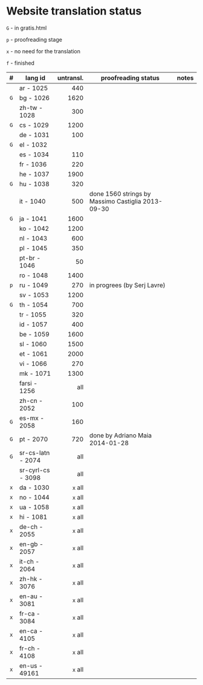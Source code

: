 ﻿

Website translation status
==========================

`G` - in gratis.html

`p` - proofreading stage

`x` - no need for the translation

`f` - finished

|  #  |      lang id      | untransl. |                proofreading status                | notes |
| :-: | ----------------- | --------: | ------------------------------------------------- | ----- |
|     | ar - 1025         |       440 |                                                   |       |
| `G` | bg - 1026         |      1620 |                                                   |       |
|     | zh-tw - 1028      |       300 |                                                   |       |
| `G` | cs - 1029         |      1200 |                                                   |       |
|     | de - 1031         |       100 |                                                   |       |
| `G` | el - 1032         |           |                                                   |       |
|     | es - 1034         |       110 |                                                   |       |
|     | fr - 1036         |       220 |                                                   |       |
|     | he - 1037         |      1900 |                                                   |       |
| `G` | hu - 1038         |       320 |                                                   |       |
|     | it - 1040         |       500 | done 1560 strings by Massimo Castiglia 2013-09-30 |       |
| `G` | ja - 1041         |      1600 |                                                   |       |
|     | ko - 1042         |      1200 |                                                   |       |
|     | nl - 1043         |       600 |                                                   |       |
|     | pl - 1045         |       350 |                                                   |       |
|     | pt-br - 1046      |        50 |                                                   |       |
|     | ro - 1048         |      1400 |                                                   |       |
| `p` | ru - 1049         |       270 | in progrees (by Serj Lavre)                       |       |
|     | sv - 1053         |      1200 |                                                   |       |
| `G` | th - 1054         |       700 |                                                   |       |
|     | tr - 1055         |       320 |                                                   |       |
|     | id - 1057         |       400 |                                                   |       |
|     | be - 1059         |      1600 |                                                   |       |
|     | sl - 1060         |      1500 |                                                   |       |
|     | et - 1061         |      2000 |                                                   |       |
|     | vi - 1066         |       270 |                                                   |       |
|     | mk - 1071         |      1300 |                                                   |       |
|     | farsi - 1256      |       all |                                                   |       |
|     | zh-cn - 2052      |       100 |                                                   |       |
| `G` | es-mx - 2058      |       160 |                                                   |       |
| `G` | pt - 2070         |       720 | done by Adriano Maia 2014-01-28                   |       |
| `G` | sr-cs-latn - 2074 |       all |                                                   |       |
|     | sr-cyrl-cs - 3098 |       all |                                                   |       |
| `x` | da - 1030         |   `x` all |                                                   |       |
| `x` | no - 1044         |   `x` all |                                                   |       |
| `x` | ua - 1058         |   `x` all |                                                   |       |
| `x` | hi - 1081         |   `x` all |                                                   |       |
| `x` | de-ch - 2055      |   `x` all |                                                   |       |
| `x` | en-gb - 2057      |   `x` all |                                                   |       |
| `x` | it-ch - 2064      |   `x` all |                                                   |       |
| `x` | zh-hk - 3076      |   `x` all |                                                   |       |
| `x` | en-au - 3081      |   `x` all |                                                   |       |
| `x` | fr-ca - 3084      |   `x` all |                                                   |       |
| `x` | en-ca - 4105      |   `x` all |                                                   |       |
| `x` | fr-ch - 4108      |   `x` all |                                                   |       |
| `x` | en-us - 49161     |   `x` all |                                                   |       |
